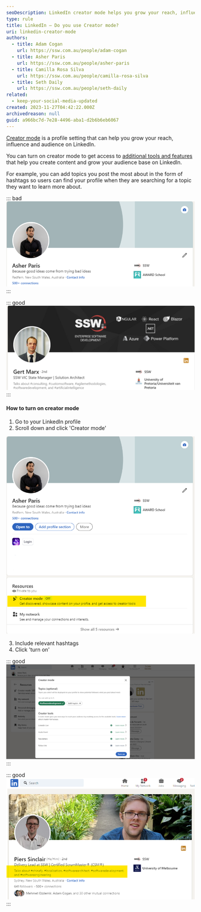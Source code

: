 ```yaml
---
seoDescription: LinkedIn creator mode helps you grow your reach, influence, and audience by providing additional tools and features to create engaging content.
type: rule
title: LinkedIn – Do you use Creator mode?
uri: linkedin-creator-mode
authors:
  - title: Adam Cogan
    url: https://ssw.com.au/people/adam-cogan
  - title: Asher Paris
    url: https://ssw.com.au/people/asher-paris
  - title: Camilla Rosa Silva
    url: https://ssw.com.au/people/camilla-rosa-silva
  - title: Seth Daily
    url: https://ssw.com.au/people/seth-daily
related:
  - keep-your-social-media-updated
created: 2023-11-27T04:42:22.000Z
archivedreason: null
guid: a966bc7d-7e28-4496-aba1-d2b6b6eb6067
---
```


[Creator mode](https://www.linkedin.com/help/linkedin/answer/a522537) is a profile setting that can help you grow your reach, influence and audience on LinkedIn.

You can turn on creator mode to get access to [additional tools and features](https://www.linkedin.com/help/linkedin/answer/a529748) that help you create content and grow your audience base on LinkedIn.

<!--endintro-->

For example, you can add topics you post the most about in the form of hashtags so users can find your profile when they are searching for a topic they want to learn more about.

::: bad
![Figure: Bad example - no hashtags](bad-no-hashtag.png)
:::

::: good
![Figure: Good example - profile with hashtags](Gert.png)
:::

#### **How to turn on creator mode**

1. Go to your LinkedIn profile
2. Scroll down and click 'Creator mode'

![Figure: Where to find 'creator mode' on LinkedIn](Picture222.png)

3. Include relevant hashtags
4. Click 'turn on'

::: good
![Figure: Good example - Hashtags to include on Creator mode](Picture3.png)
:::

::: good
![Figure: Good example - Profile with Creator mode enabled](Picture4.png)
:::
